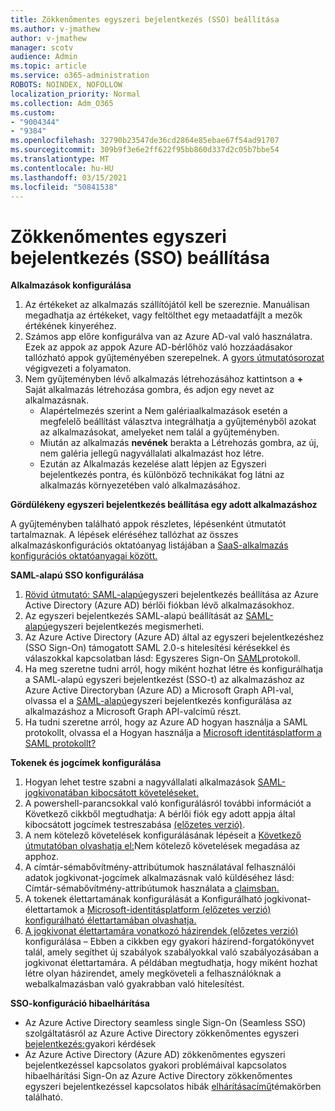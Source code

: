 ```yaml
---
title: Zökkenőmentes egyszeri bejelentkezés (SSO) beállítása
ms.author: v-jmathew
author: v-jmathew
manager: scotv
audience: Admin
ms.topic: article
ms.service: o365-administration
ROBOTS: NOINDEX, NOFOLLOW
localization_priority: Normal
ms.collection: Adm_O365
ms.custom:
- "9004344"
- "9384"
ms.openlocfilehash: 32790b23547de36cd2864e85ebae67f54ad91707
ms.sourcegitcommit: 309b9f3e6e2ff622f95bb860d337d2c05b7bbe54
ms.translationtype: MT
ms.contentlocale: hu-HU
ms.lasthandoff: 03/15/2021
ms.locfileid: "50841538"
---
```

# <a name="configure-seamless-single-sign-on-sso"></a>Zökkenőmentes egyszeri bejelentkezés (SSO) beállítása

**Alkalmazások konfigurálása**

1. Az értékeket az alkalmazás szállítójától kell be szereznie. Manuálisan megadhatja az értékeket, vagy feltölthet egy metaadatfájlt a mezők értékének kinyeréhez.
2. Számos app előre konfigurálva van az Azure AD-val való használatra. Ezek az appok az appok Azure AD-bérlőhöz való hozzáadásakor tallózható appok gyűjteményében szerepelnek. A [gyors útmutatósorozat](https://docs.microsoft.com/azure/active-directory/manage-apps/add-application-portal-configure) végigvezeti a folyamaton.
3. Nem gyűjteményben lévő alkalmazás létrehozásához kattintson a **+** Saját alkalmazás létrehozása gombra, és adjon egy nevet az alkalmazásnak.
    - Alapértelmezés szerint a  Nem galériaalkalmazások esetén a megfelelő beállítást választva integrálhatja a gyűjteményből azokat az alkalmazásokat, amelyeket nem talál a gyűjteményben.
    - Miután az alkalmazás **nevének** berakta a Létrehozás gombra, az új, nem galéria jellegű nagyvállalati alkalmazást hoz létre.
    - Ezután az Alkalmazás  kezelése alatt lépjen  az Egyszeri bejelentkezés pontra, és különböző technikákat fog látni az alkalmazás környezetében való alkalmazásához.

**Gördülékeny egyszeri bejelentkezés beállítása egy adott alkalmazáshoz**

A gyűjteményben található appok részletes, lépésenként útmutatót tartalmaznak. A lépések eléréséhez tallózhat az összes alkalmazáskonfigurációs oktatóanyag listájában a [SaaS-alkalmazás konfigurációs oktatóanyagai között.](https://docs.microsoft.com/azure/active-directory/saas-apps/tutorial-list)

**SAML-alapú SSO konfigurálása**

1. [Rövid útmutató: SAML-alapú](https://docs.microsoft.com/azure/active-directory/manage-apps/add-application-portal-setup-sso)egyszeri bejelentkezés beállítása az Azure Active Directory (Azure AD) bérlői fiókban lévő alkalmazásokhoz.
2. Az egyszeri bejelentkezés SAML-alapú beállítását az [SAML-alapú](https://docs.microsoft.com/azure/active-directory/manage-apps/configure-saml-single-sign-on)egyszeri bejelentkezés megismerheti.
3. Az Azure Active Directory (Azure AD) által az egyszeri bejelentkezéshez (SSO Sign-On) támogatott SAML 2.0-s hitelesítési kérésekkel és válaszokkal kapcsolatban lásd: Egyszeres Sign-On [SAML](https://docs.microsoft.com/azure/active-directory/develop/single-sign-on-saml-protocol)protokoll.
4. Ha meg szeretne tudni arról, hogy miként hozhat létre és konfigurálhatja a SAML-alapú egyszeri bejelentkezést (SSO-t) az alkalmazáshoz az Azure Active Directoryban (Azure AD) a Microsoft Graph API-val, olvassa el a [SAML-alapú](https://docs.microsoft.com/graph/application-saml-sso-configure-api)egyszeri bejelentkezés konfigurálása az alkalmazáshoz a Microsoft Graph API-valcímű részt.
5. Ha tudni szeretne arról, hogy az Azure AD hogyan használja a SAML protokollt, olvassa el a Hogyan használja a [Microsoft identitásplatform a SAML protokollt?](https://docs.microsoft.com/azure/active-directory/develop/active-directory-saml-protocol-reference)

**Tokenek és jogcímek konfigurálása**

1. Hogyan lehet testre szabni a nagyvállalati alkalmazások [SAML-jogkivonatában kibocsátott követeléseket.](https://docs.microsoft.com/azure/active-directory/develop/active-directory-saml-claims-customization)
2. A powershell-parancsokkal való konfigurálásról további információt a Következő cikkből megtudhatja: A bérlői fiók egy adott appja által kibocsátott jogcímek testreszabása [(előzetes verzió)](https://docs.microsoft.com/azure/active-directory/develop/active-directory-claims-mapping).
3. A nem kötelező követelések konfigurálásának lépéseit a [Következő útmutatóban olvashatja el:](https://docs.microsoft.com/azure/active-directory/develop/active-directory-optional-claims)Nem kötelező követelések megadása az apphoz.
4. A címtár-sémabővítmény-attribútumok használatával felhasználói adatok jogkivonat-jogcímek alkalmazásnak való küldéséhez lásd: Címtár-sémabővítmény-attribútumok használata a [claimsban.](https://docs.microsoft.com/azure/active-directory/develop/active-directory-schema-extensions)
5. A tokenek élettartamának konfigurálását a Konfigurálható jogkivonat-élettartamok a [Microsoft-identitásplatform (előzetes verzió) konfigurálható élettartamában olvashatja.](https://docs.microsoft.com/azure/active-directory/develop/active-directory-configurable-token-lifetimes)
6. [A jogkivonat élettartamára vonatkozó házirendek (előzetes verzió)](https://docs.microsoft.com/azure/active-directory/develop/configure-token-lifetimes) konfigurálása – Ebben a cikkben egy gyakori házirend-forgatókönyvet talál, amely segíthet új szabályok szabályokkal való szabályozásában a jogkivonat élettartamára. A példában megtudhatja, hogy miként hozhat létre olyan házirendet, amely megköveteli a felhasználóknak a webalkalmazásban való gyakrabban való hitelesítést.

**SSO-konfiguráció hibaelhárítása**

- Az Azure Active Directory seamless single Sign-On (Seamless SSO) szolgáltatásról az Azure Active Directory zökkenőmentes egyszeri [bejelentkezés:](https://docs.microsoft.com/azure/active-directory/hybrid/how-to-connect-sso-faq)gyakori kérdések
- Az Azure Active Directory (Azure AD) zökkenőmentes egyszeri bejelentkezéssel kapcsolatos gyakori problémáival kapcsolatos hibaelhárítási Sign-On az Azure Active Directory zökkenőmentes egyszeri bejelentkezéssel kapcsolatos hibák [elhárításacímű](https://docs.microsoft.com/azure/active-directory/hybrid/tshoot-connect-sso)témakörben található.
